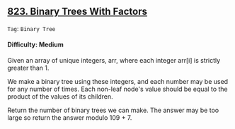 ## [823. Binary Trees With Factors](https://leetcode.com/problems/binary-trees-with-factors)

```Tag```: ```Binary Tree```

#### Difficulty: Medium

Given an array of unique integers, arr, where each integer arr[i] is strictly greater than 1.

We make a binary tree using these integers, and each number may be used for any number of times. Each non-leaf node's value should be equal to the product of the values of its children.

Return the number of binary trees we can make. The answer may be too large so return the answer modulo 109 + 7.
